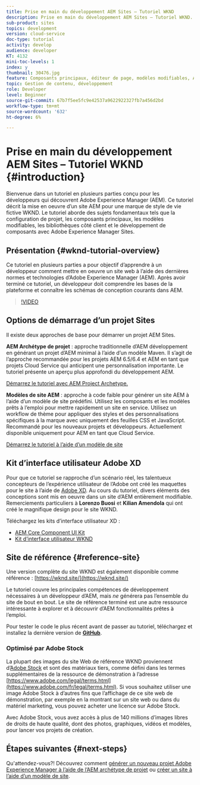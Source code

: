 ```yaml
---
title: Prise en main du développement AEM Sites – Tutoriel WKND
description: Prise en main du développement AEM Sites – Tutoriel WKND. Le tutoriel WKND est un tutoriel en plusieurs parties conçu pour les développeurs qui découvrent Adobe Experience Manager. Le tutoriel décrit la mise en oeuvre d’un site AEM pour une marque de style de vie fictive, WKND. Le tutoriel aborde des sujets fondamentaux tels que la configuration de projet, les archétypes maven, les composants principaux, les modèles modifiables, les bibliothèques clientes et le développement de composants.
sub-product: sites
topics: development
version: cloud-service
doc-type: tutorial
activity: develop
audience: developer
KT: 4132
mini-toc-levels: 1
index: y
thumbnail: 30476.jpg
feature: Composants principaux, éditeur de page, modèles modifiables, AEM archétype de projet
topic: Gestion de contenu, développement
role: Developer
level: Beginner
source-git-commit: 67b7f5ee5fc9e42537a9622922327fb7a456d2bd
workflow-type: tm+mt
source-wordcount: '632'
ht-degree: 6%

---
```



# Prise en main du développement AEM Sites – Tutoriel WKND {#introduction}

Bienvenue dans un tutoriel en plusieurs parties conçu pour les développeurs qui découvrent Adobe Experience Manager (AEM). Ce tutoriel décrit la mise en oeuvre d’un site AEM pour une marque de style de vie fictive WKND. Le tutoriel aborde des sujets fondamentaux tels que la configuration de projet, les composants principaux, les modèles modifiables, les bibliothèques côté client et le développement de composants avec Adobe Experience Manager Sites.

## Présentation {#wknd-tutorial-overview}

Ce tutoriel en plusieurs parties a pour objectif d’apprendre à un développeur comment mettre en oeuvre un site web à l’aide des dernières normes et technologies d’Adobe Experience Manager (AEM). Après avoir terminé ce tutoriel, un développeur doit comprendre les bases de la plateforme et connaître les schémas de conception courants dans AEM.

>[!VIDEO](https://video.tv.adobe.com/v/30476?quality=12&learn=on)

## Options de démarrage d’un projet Sites

Il existe deux approches de base pour démarrer un projet AEM Sites.

**AEM Archétype de projet**  : approche traditionnelle d’AEM développement en générant un projet d’AEM minimal à l’aide d’un modèle Maven. Il s’agit de l’approche recommandée pour les projets AEM 6.5/6.4 et AEM en tant que projets Cloud Service qui anticipent une personnalisation importante. Le tutoriel présente un aperçu plus approfondi du développement AEM.

[Démarrez le tutoriel avec AEM Project Archetype.](./project-archetype/overview.md)

**Modèles de site AEM**  : approche à code faible pour générer un site AEM à l’aide d’un modèle de site prédéfini. Utilisez les composants et les modèles prêts à l’emploi pour mettre rapidement un site en service. Utilisez un workflow de thème pour appliquer des styles et des personnalisations spécifiques à la marque avec uniquement des feuilles CSS et JavaScript. Recommandé pour les nouveaux projets et développeurs. Actuellement disponible uniquement pour AEM en tant que Cloud Service.

[Démarrez le tutoriel à l’aide d’un modèle de site](./site-template/create-site.md)

## Kit d’interface utilisateur Adobe XD

Pour que ce tutoriel se rapproche d’un scénario réel, les talentueux concepteurs de l’expérience utilisateur de l’Adobe ont créé les maquettes pour le site à l’aide de [Adobe XD](https://www.adobe.com/products/xd.html). Au cours du tutoriel, divers éléments des conceptions sont mis en oeuvre dans un site d’AEM entièrement modifiable. Remerciements particuliers à **Lorenzo Buosi** et **Kilian Amendola** qui ont créé le magnifique design pour le site WKND.

Téléchargez les kits d’interface utilisateur XD :

* [AEM Core Component UI Kit](assets/overview/AEM-CoreComponents-UI-Kit.xd)
* [Kit d’interface utilisateur WKND](https://github.com/adobe/aem-guides-wknd/releases/download/aem-guides-wknd-0.0.2/AEM_UI-kit-WKND.xd)

## Site de référence {#reference-site}

Une version complète du site WKND est également disponible comme référence : [https://wknd.site/](https://wknd.site/)

Le tutoriel couvre les principales compétences de développement nécessaires à un développeur d’AEM, mais *ne* générera pas l’ensemble du site de bout en bout. Le site de référence terminé est une autre ressource intéressante à explorer et à découvrir d’AEM fonctionnalités prêtes à l’emploi.

Pour tester le code le plus récent avant de passer au tutoriel, téléchargez et installez la dernière version de **[GitHub](https://github.com/adobe/aem-guides-wknd/releases/latest)**.

### Optimisé par Adobe Stock

La plupart des images du site Web de référence WKND proviennent d’[Adobe Stock](https://stock.adobe.com/) et sont des matériaux tiers, comme défini dans les termes supplémentaires de la ressource de démonstration à l’adresse [https://www.adobe.com/legal/terms.html](https://www.adobe.com/fr/legal/terms.html). Si vous souhaitez utiliser une image Adobe Stock à d’autres fins que l’affichage de ce site web de démonstration, par exemple en la montrant sur un site web ou dans du matériel marketing, vous pouvez acheter une licence sur Adobe Stock.

Avec Adobe Stock, vous avez accès à plus de 140 millions d’images libres de droits de haute qualité, dont des photos, graphiques, vidéos et modèles, pour lancer vos projets de création.

## Étapes suivantes {#next-steps}

Qu&#39;attendez-vous?! Découvrez comment [générer un nouveau projet Adobe Experience Manager à l’aide de l’AEM archétype de projet](./project-archetype/overview.md) ou [créer un site à l’aide d’un modèle de site](./site-template/create-site.md).
